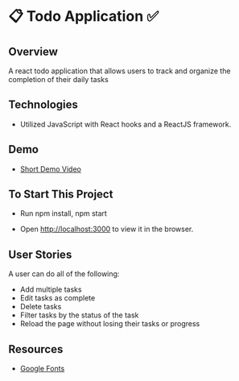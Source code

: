 # :clipboard: Todo Application :white_check_mark: 




## Overview
A react todo application that allows users to track and organize the completion of their daily tasks



## Technologies 
- Utilized JavaScript with React hooks and a ReactJS framework. 



## Demo

- [Short Demo Video](https://www.youtube.com/watch?v=bICelZx7GvA)


## To Start This Project
- Run npm install, npm start 

- Open [http://localhost:3000](http://localhost:3000) to view it in the browser.



## User Stories
A user can do all of the following: 
- Add multiple tasks
- Edit tasks as complete
- Delete tasks
- Filter tasks by the status of the task
- Reload the page without losing their tasks or progress



## Resources
- [Google Fonts](https://fonts.google.com/)
